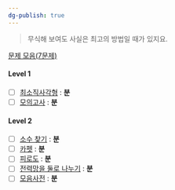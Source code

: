 ```yaml
---
dg-publish: true
---
```

> 무식해 보여도 사실은 최고의 방법일 때가 있지요.

[문제 모음(7문제)](https://school.programmers.co.kr/learn/courses/30/parts/12230)
#### Level 1
- [ ] [최소직사각형](https://school.programmers.co.kr/learn/courses/30/lessons/86491) : **분**
- [ ] [모의고사](https://school.programmers.co.kr/learn/courses/30/lessons/42840) : **분**

#### Level 2
- [ ] [소수 찾기](https://school.programmers.co.kr/learn/courses/30/lessons/42839) : **분**
- [ ] [카펫](https://school.programmers.co.kr/learn/courses/30/lessons/42842) : **분**
- [ ] [피로도](https://school.programmers.co.kr/learn/courses/30/lessons/87946) : **분**
- [ ] [전력망을 둘로 나누기](https://school.programmers.co.kr/learn/courses/30/lessons/86971) : **분**
- [ ] [모음사전](https://school.programmers.co.kr/learn/courses/30/lessons/84512) : **분**